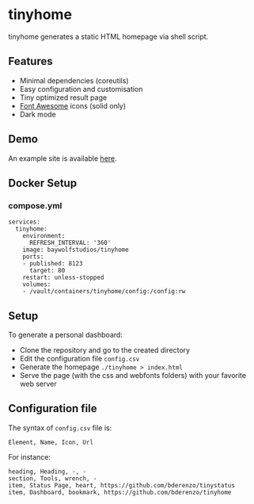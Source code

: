 # tinyhome

tinyhome generates a static HTML homepage via shell script.

## Features

* Minimal dependencies (coreutils)
* Easy configuration and customisation
* Tiny optimized result page
* [Font Awesome](https://fontawesome.com/v5.15/icons?d=listing&p=2&s=solid&m=free) icons (solid only)
* Dark mode

## Demo

An example site is available [here](https://lab.bdro.fr/tinyhome/).

## Docker Setup

### compose.yml
```
services:
  tinyhome:
    environment:
      REFRESH_INTERVAL: '360'
    image: baywolfstudios/tinyhome
    ports:
    - published: 8123
      target: 80
    restart: unless-stopped
    volumes:
    - /vault/containers/tinyhome/config:/config:rw
```

## Setup

To generate a personal dashboard:

* Clone the repository and go to the created directory
* Edit the configuration file `config.csv`
* Generate the homepage `./tinyhome > index.html`
* Serve the page (with the css and webfonts folders) with your favorite web server

## Configuration file

The syntax of `config.csv` file is:
```
Element, Name, Icon, Url
```

For instance:
```
heading, Heading, -, -
section, Tools, wrench, -
item, Status Page, heart, https://github.com/bderenzo/tinystatus
item, Dashboard, bookmark, https://github.com/bderenzo/tinyhome
```

